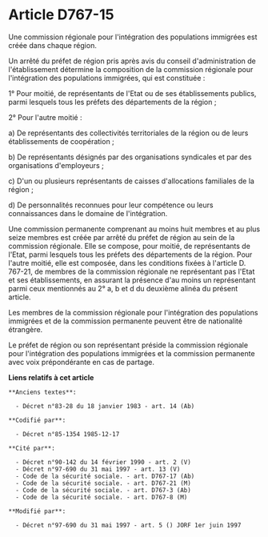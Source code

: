 # Article D767-15

Une commission régionale pour l'intégration des populations immigrées est créée dans chaque région.

Un arrêté du préfet de région pris après avis du conseil d'administration de l'établissement détermine la composition de la
commission régionale pour l'intégration des populations immigrées, qui est constituée :

1° Pour moitié, de représentants de l'Etat ou de ses établissements publics, parmi lesquels tous les préfets des départements
de la région ;

2° Pour l'autre moitié :

a) De représentants des collectivités territoriales de la région ou de leurs établissements de coopération ;

b) De représentants désignés par des organisations syndicales et par des organisations d'employeurs ;

c) D'un ou plusieurs représentants de caisses d'allocations familiales de la région ;

d) De personnalités reconnues pour leur compétence ou leurs connaissances dans le domaine de l'intégration.

Une commission permanente comprenant au moins huit membres et au plus seize membres est créée par arrêté du préfet de région
au sein de la commission régionale. Elle se compose, pour moitié, de représentants de l'Etat, parmi lesquels tous les préfets
des départements de la région. Pour l'autre moitié, elle est composée, dans les conditions fixées à l'article D. 767-21, de
membres de la commission régionale ne représentant pas l'Etat et ses établissements, en assurant la présence d'au moins un
représentant parmi ceux mentionnés au 2° a, b et d du deuxième alinéa du présent article.

Les membres de la commission régionale pour l'intégration des populations immigrées et de la commission permanente peuvent
être de nationalité étrangère.

Le préfet de région ou son représentant préside la commission régionale pour l'intégration des populations immigrées et la
commission permanente avec voix prépondérante en cas de partage.

**Liens relatifs à cet article**

	**Anciens textes**:

	  - Décret n°83-28 du 18 janvier 1983 - art. 14 (Ab)

	**Codifié par**:

	  - Décret n°85-1354 1985-12-17

	**Cité par**:

	  - Décret n°90-142 du 14 février 1990 - art. 2 (V)
	  - Décret n°97-690 du 31 mai 1997 - art. 13 (V)
	  - Code de la sécurité sociale. - art. D767-17 (Ab)
	  - Code de la sécurité sociale. - art. D767-21 (M)
	  - Code de la sécurité sociale. - art. D767-3 (Ab)
	  - Code de la sécurité sociale. - art. D767-8 (M)

	**Modifié par**:

	  - Décret n°97-690 du 31 mai 1997 - art. 5 () JORF 1er juin 1997
